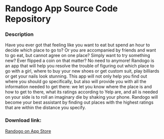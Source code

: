 # Randogo App Source Code Repository

### Description
Have you ever got that feeling like you want to eat but spend an hour to decide which place to go to? Or you are accompanied by friends and want to go eat, but cannot agree on one place? Simply want to try something new? Ever flipped a coin on that matter? No need to anymore! Randogo is an app that will help you resolve the trouble of figuring out which place to go with a girl, where to buy your new shoes or get custom suit, play billiards or get your nails look stunning. This app will not only help you find out where you should go specifically, but also will provide you with all the information needed to get there: we let you know where the place is and how to get to there, what its ratings according to Yelp are, and all is needed on your side is to roll an imaginary die by shaking your phone. Randogo will become your best assistant by finding out places with the highest ratings that are within the distance you specify.

### Download link:
[Randogo on App Store](https://itunes.apple.com/us/app/randogo/id1270987213?mt=8)
